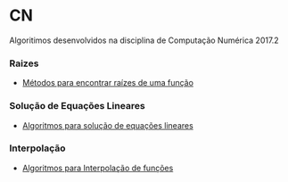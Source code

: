 # CN
Algoritimos desenvolvidos na disciplina de Computação Numérica 2017.2
### Raizes

  - [Métodos para encontrar raízes de uma função](https://github.com/LuizFelipeLemon/CN/tree/master/Raizes)
### Solução de Equações Lineares

  - [Algoritmos para solução de equações lineares](https://github.com/LuizFelipeLemon/CN/tree/master/SEL)
### Interpolação

  - [Algoritmos para Interpolação de funções](https://github.com/LuizFelipeLemon/CN/tree/master/Interpolacao)

